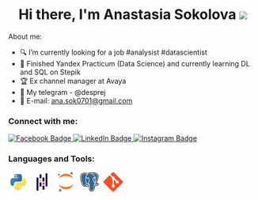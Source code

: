 <h1 align="center">Hi there, I'm Anastasia Sokolova 
<img src="https://github.com/blackcater/blackcater/raw/main/images/Hi.gif" height="32"/></h1>


About me:

- :mag: I’m currently looking for a job #analysist #datascientist 
- :seedling: Finished Yandex Practicum (Data Science) and currently learning DL and SQL on Stepik
- :trophy: Ex channel manager at Avaya
- :rocket: My telegram - @desprej
- :incoming_envelope: E-mail: ana.sok0701@gmail.com

### Connect with me:

<div id="badges">
  <a href="https://www.facebook.com/sokolova.ana7">
    <img src="https://img.shields.io/badge/Facebook-blue?logo=facebook&logoColor=white&style=for-the-badge" alt="Facebook Badge"/>
  </a>
  <a href="https://www.linkedin.com/in/anastasia-sokolova-8b7044208">
    <img src="https://img.shields.io/badge/LinkedIn-blue?style=for-the-badge&logo=linkedin&logoColor=white" alt="LinkedIn Badge""/>
  </a>
  <a href="https://instagram.com/ewiges__gluck?igshid=YmMyMTA2M2Y=">
    <img src="https://img.shields.io/badge/Instagram-red?logo=instagram&logoColor=black&style=for-the-badge" alt="Instagram Badge"/>
  </a>
</div>

### Languages and Tools:

<img src="https://github.com/devicons/devicon/blob/master/icons/python/python-original.svg" title="Python" alt="Python" width="40" height="40"/>&nbsp;
<img src="https://github.com/devicons/devicon/blob/master/icons/pandas/pandas-original.svg" title="Pandas" alt="Pandas" width="40" height="40"/>&nbsp;
<img src="https://github.com/devicons/devicon/blob/master/icons/jupyter/jupyter-original.svg" title="Jupyter Notebook" alt="Jupyter Notebook" width="40" height="40"/>&nbsp;
<img src="https://github.com/devicons/devicon/blob/master/icons/postgresql/postgresql-original.svg" title="PostgreSQL" alt="PostgreSQL" width="40" height="40"/>&nbsp;
<img src="https://github.com/devicons/devicon/blob/master/icons/git/git-original.svg" title="Git" alt="Git" width="40" height="40"/>&nbsp;

